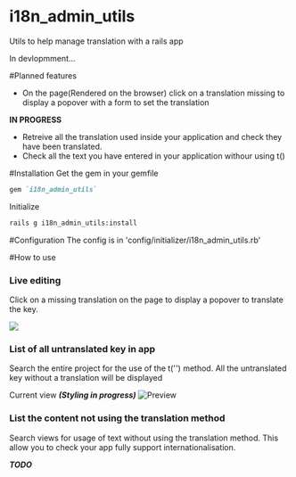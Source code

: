 i18n_admin_utils
================

Utils to help manage translation with a rails app


In devlopmment...


#Planned features
* On the page(Rendered on the browser) click on a translation missing to display a popover with a form to set the translation

**IN PROGRESS**
* Retreive all the translation used inside your application and check they have been translated.
* Check all the text you have entered in your application withour using t()


#Installation
Get the gem in your gemfile 
```ruby
gem `i18n_admin_utils`

```

Initialize
```bash
rails g i18n_admin_utils:install
```

#Configuration
The config is in 'config/initializer/i18n_admin_utils.rb'


#How to use
### Live editing
Click on a missing translation on the page to display a popover to translate the key.

![](https://f.cloud.github.com/assets/1031227/2431014/d6503c64-ad14-11e3-9fcf-f5339e1af69b.PNG)


### List of all untranslated key in app 
Search the entire project for the use of the t('') method. All the untranslated key without a translation will be displayed

Current view ***(Styling in progress)***
![Preview](https://f.cloud.github.com/assets/1031227/2444217/48365ab4-ae4d-11e3-80f2-cb080831da24.PNG)

### List the content not using the translation method
Search views for usage of text without using the translation method. This allow you to check your app fully support internationalisation.


***TODO***
